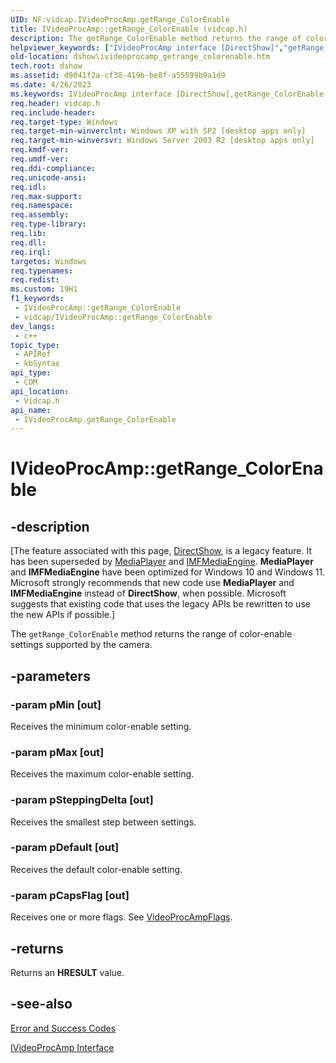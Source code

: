 ```yaml
---
UID: NF:vidcap.IVideoProcAmp.getRange_ColorEnable
title: IVideoProcAmp::getRange_ColorEnable (vidcap.h)
description: The getRange_ColorEnable method returns the range of color-enable settings supported by the camera.
helpviewer_keywords: ["IVideoProcAmp interface [DirectShow]","getRange_ColorEnable method","IVideoProcAmp.getRange_ColorEnable","IVideoProcAmp::getRange_ColorEnable","IVideoProcAmpgetRange_ColorEnable","dshow.ivideoprocamp_getrange_colorenable","getRange_ColorEnable","getRange_ColorEnable method [DirectShow]","getRange_ColorEnable method [DirectShow]","IVideoProcAmp interface","vidcap/IVideoProcAmp::getRange_ColorEnable"]
old-location: dshow\ivideoprocamp_getrange_colorenable.htm
tech.root: dshow
ms.assetid: d9041f2a-cf38-419b-be8f-a55599b9a1d9
ms.date: 4/26/2023
ms.keywords: IVideoProcAmp interface [DirectShow],getRange_ColorEnable method, IVideoProcAmp.getRange_ColorEnable, IVideoProcAmp::getRange_ColorEnable, IVideoProcAmpgetRange_ColorEnable, dshow.ivideoprocamp_getrange_colorenable, getRange_ColorEnable, getRange_ColorEnable method [DirectShow], getRange_ColorEnable method [DirectShow],IVideoProcAmp interface, vidcap/IVideoProcAmp::getRange_ColorEnable
req.header: vidcap.h
req.include-header: 
req.target-type: Windows
req.target-min-winverclnt: Windows XP with SP2 [desktop apps only]
req.target-min-winversvr: Windows Server 2003 R2 [desktop apps only]
req.kmdf-ver: 
req.umdf-ver: 
req.ddi-compliance: 
req.unicode-ansi: 
req.idl: 
req.max-support: 
req.namespace: 
req.assembly: 
req.type-library: 
req.lib: 
req.dll: 
req.irql: 
targetos: Windows
req.typenames: 
req.redist: 
ms.custom: 19H1
f1_keywords:
 - IVideoProcAmp::getRange_ColorEnable
 - vidcap/IVideoProcAmp::getRange_ColorEnable
dev_langs:
 - c++
topic_type:
 - APIRef
 - kbSyntax
api_type:
 - COM
api_location:
 - Vidcap.h
api_name:
 - IVideoProcAmp.getRange_ColorEnable
---
```


# IVideoProcAmp::getRange_ColorEnable


## -description

\[The feature associated with this page, [DirectShow](/windows/win32/directshow/directshow), is a legacy feature. It has been superseded by [MediaPlayer](/uwp/api/Windows.Media.Playback.MediaPlayer) and [IMFMediaEngine](/windows/win32/api/mfmediaengine/nn-mfmediaengine-imfmediaengine). **MediaPlayer** and **IMFMediaEngine** have been optimized for Windows 10 and Windows 11. Microsoft strongly recommends that new code use **MediaPlayer** and **IMFMediaEngine** instead of **DirectShow**, when possible. Microsoft suggests that existing code that uses the legacy APIs be rewritten to use the new APIs if possible.\]

The <code>getRange_ColorEnable</code> method returns the range of color-enable settings supported by the camera.

## -parameters

### -param pMin [out]

Receives the minimum color-enable setting.

### -param pMax [out]

Receives the maximum color-enable setting.

### -param pSteppingDelta [out]

Receives the smallest step between settings.

### -param pDefault [out]

Receives the default color-enable setting.

### -param pCapsFlag [out]

Receives one or more flags. See <a href="/windows/win32/api/strmif/ne-strmif-videoprocampflags">VideoProcAmpFlags</a>.

## -returns

Returns an <b>HRESULT</b> value.

## -see-also

<a href="/windows/desktop/DirectShow/error-and-success-codes">Error and Success Codes</a>



<a href="/windows/desktop/api/vidcap/nn-vidcap-ivideoprocamp">IVideoProcAmp Interface</a>